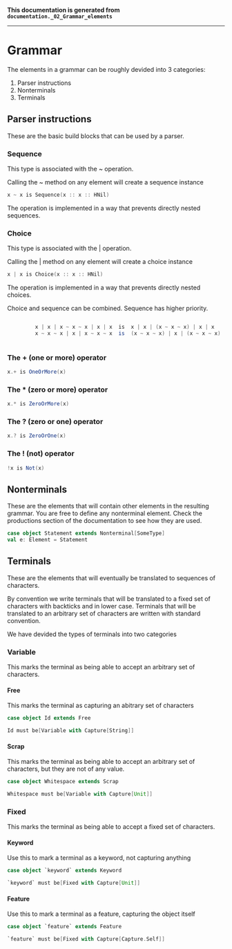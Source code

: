 **This documentation is generated from `documentation._02_Grammar_elements`**

---
# Grammar

The elements in a grammar can be roughly devided into 3 categories:

1. Parser instructions
2. Nonterminals
3. Terminals
 
## Parser instructions

These are the basic build blocks that can be used by a parser.
 
### Sequence

This type is associated with the ~ operation.
 
Calling the ~ method on any element will create a sequence instance
```scala
x ~ x is Sequence(x :: x :: HNil)
```
The operation is implemented in a way that prevents directly nested sequences.
 
### Choice

This type is associated with the | operation.
 
Calling the | method on any element will create a choice instance
```scala
x | x is Choice(x :: x :: HNil)

```
The operation is implemented in a way that prevents directly nested choices.
 
Choice and sequence can be combined. Sequence has higher priority.
```scala

         x | x | x ~ x ~ x | x | x  is  x | x | (x ~ x ~ x) | x | x
         x ~ x ~ x | x | x ~ x ~ x  is  (x ~ x ~ x) | x | (x ~ x ~ x)
      
```
### The + (one or more) operator
```scala
x.+ is OneOrMore(x)
```
### The * (zero or more) operator
```scala
x.* is ZeroOrMore(x)
```
### The ? (zero or one) operator
```scala
x.? is ZeroOrOne(x)
```
### The ! (not) operator
```scala
!x is Not(x)
```
## Nonterminals

These are the elements that will contain other elements in the resulting grammar. You
are free to define any nonterminal element. Check the productions section of the
documentation to see how they are used.
 
```scala
case object Statement extends Nonterminal[SomeType]
val e: Element = Statement
```
## Terminals

These are the elements that will eventually be translated to sequences of characters.

By convention we write terminals that will be translated to a fixed set of characters
with backticks and in lower case. Terminals that will be translated to an arbitrary
set of characters are written with standard convention.

We have devided the types of terminals into two categories
 
### Variable

This marks the terminal as being able to accept an arbitrary set of characters.
 
#### Free

This marks the terminal as capturing an abitrary set of characters
 
```scala
case object Id extends Free

Id must be[Variable with Capture[String]]
```
#### Scrap

This marks the terminal as being able to accept an arbitrary set of characters, but
they are not of any value.
 
```scala
case object Whitespace extends Scrap

Whitespace must be[Variable with Capture[Unit]]
```
### Fixed

This marks the terminal as being able to accept a fixed set of characters.
 
#### Keyword

Use this to mark a terminal as a keyword, not capturing anything
 
```scala
case object `keyword` extends Keyword

`keyword` must be[Fixed with Capture[Unit]]
```
#### Feature

Use this to mark a terminal as a feature, capturing the object itself
 
```scala
case object `feature` extends Feature

`feature` must be[Fixed with Capture[Capture.Self]]
```
